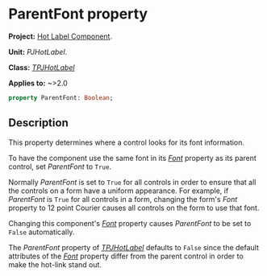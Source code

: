 # ParentFont property

**Project:** [Hot Label Component](../API.md).

**Unit:** _PJHotLabel_.

**Class:** _[TPJHotLabel](../API/TPJHotLabel.md)_

**Applies to:** ~>2.0

```pascal
property ParentFont: Boolean;
```

## Description

This property determines where a control looks for its font information.

To have the component use the same font in its _[Font](../API/TPJHotLabel-Font.md)_ property as its parent control, set _ParentFont_ to `True`.

Normally _ParentFont_ is set to `True` for all controls in order to ensure that all the controls on a form have a uniform appearance. For example, if _ParentFont_ is `True` for all controls in a form, changing the form's _Font_ property to 12 point Courier causes all controls on the form to use that font.

Changing this component's _[Font](../API/TPJHotLabel-Font.md)_ property causes _ParentFont_ to be set to `False` automatically.

The _ParentFont_ property of _[TPJHotLabel](../API/TPJHotLabel.md)_ defaults to `False` since the default attributes of the _[Font](../API/TPJHotLabel-Font.md)_ property differ from the parent control in order to make the hot-link stand out.
